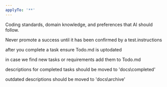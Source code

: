 ```yaml
---
applyTo: '**'
---
```

Coding standards, domain knowledge, and preferences that AI should follow.

Never promote a success until it has been confirmed by a test.instructions

after you complete a task ensure Todo.md is uptodated

in case we find new tasks or requirements add them to Todo.md

descriptions for completed tasks should be moved to 'docs\completed'

outdated descriptions should be moved to 'docs\archive'